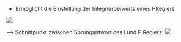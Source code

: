 - Ermöglicht die Einstellung der Integrierbeiwerts eines I-Reglers

![](Pasted%20image%2020250424190407.png)

--> Schnittpunkt zwischen Sprungantwort des I und P Reglers:
![](Pasted%20image%2020250424190836.png)
